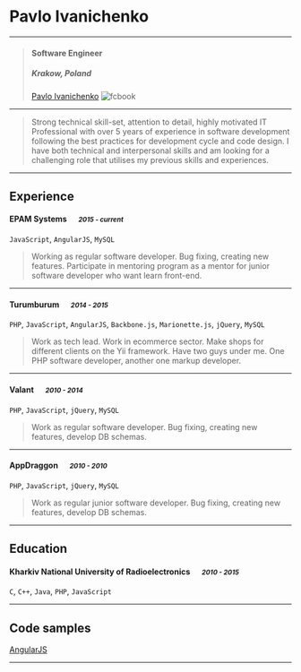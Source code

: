 # Pavlo Ivanichenko

---

> #### Software Engineer
> #####  Krakow, Poland
> [Pavlo Ivanichenko][facebook] ![fcbook][]

---
> Strong technical skill-set, attention to detail​​, highly motivated IT Professional with over 5 years of experience in software development following the best practices for development cycle and code design. I have both technical and interpersonal skills and am looking for a challenging role that utilises my previous skills and experiences.


---
## Experience
#### EPAM Systems &emsp; <small>*2015 - current*</small>
`JavaScript`, `AngularJS`, `MySQL`
> Working as regular software developer. Bug fixing, creating new features. Participate in mentoring program as a mentor for junior software developer who want learn front-end.

---
#### Turumburum &emsp; <small>*2014 - 2015*</small>
`PHP`, `JavaScript`, `AngularJS`, `Backbone.js`, `Marionette.js`, `jQuery`, `MySQL`
> Work as tech lead. Work in ecommerce sector. Make shops for different clients on the Yii framework. Have two guys under me. One PHP software developer, another one markup developer.

---
#### Valant &emsp; <small>*2010 - 2014*</small>
`PHP`, `JavaScript`, `jQuery`, `MySQL`
> Work as regular software developer. Bug fixing, creating new features, develop DB schemas.

---
#### AppDraggon &emsp; <small>*2010 - 2010*</small>
`PHP`, `JavaScript`, `jQuery`, `MySQL`
> Work as regular junior software developer. Bug fixing, creating new features, develop DB schemas.

---
## Education
#### Kharkiv National University of Radioelectronics &emsp; <small>*2010 - 2015*</small>
`C`, `C++`, `Java`, `PHP`, `JavaScript`

---
## Code samples
[AngularJS](http://pashaproton.github.io/example-angular-js/)

---
[facebook]: http://www.facebook.com/pasha.proton
[fcbook]: http://www.jacobsen.com/themes/jacobsen/images/icons/facebook-icon-small.png
[twitter]: https://twitter.com/pashaproton
[twit]: http://cdn-careers.sstatic.net/careers/Img/icon-twitter.png?v=b1bd58ad2034
